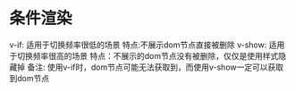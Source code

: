 # 条件渲染
   v-if:
      适用于切换频率很低的场景
      特点:不展示dom节点直接被删除
  v-show:
     适用于切换频率很高的场景
     特点：不展示的dom节点没有被删除，仅仅是使用样式隐藏掉
  备注: 使用v-if时，dom节点可能无法获取到，而使用v-show一定可以获取到dom节点
